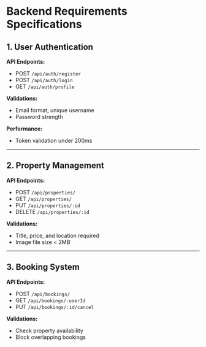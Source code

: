 # Backend Requirements Specifications

## 1. User Authentication

**API Endpoints:**
- POST `/api/auth/register`
- POST `/api/auth/login`
- GET `/api/auth/profile`

**Validations:**
- Email format, unique username
- Password strength

**Performance:**
- Token validation under 200ms

---

## 2. Property Management

**API Endpoints:**
- POST `/api/properties/`
- GET `/api/properties/`
- PUT `/api/properties/:id`
- DELETE `/api/properties/:id`

**Validations:**
- Title, price, and location required
- Image file size < 2MB

---

## 3. Booking System

**API Endpoints:**
- POST `/api/bookings/`
- GET `/api/bookings/:userId`
- PUT `/api/bookings/:id/cancel`

**Validations:**
- Check property availability
- Block overlapping bookings